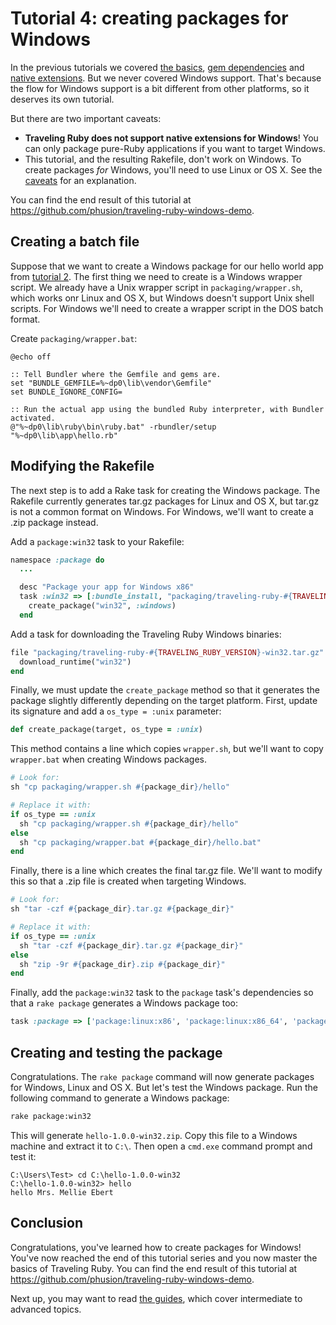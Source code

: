 # Tutorial 4: creating packages for Windows

In the previous tutorials we covered [the basics](TUTORIAL-1.md), [gem dependencies](TUTORIAL-2.md) and [native extensions](TUTORIAL-3.md). But we never covered Windows support. That's because the flow for Windows support is a bit different from other platforms, so it deserves its own tutorial.

But there are two important caveats:

 * **Traveling Ruby does not support native extensions for Windows**! You can only package pure-Ruby applications if you want to target Windows.
 * This tutorial, and the resulting Rakefile, don't work on Windows. To create packages *for* Windows, you'll need to use Linux or OS X. See the [caveats](README.md#caveats) for an explanation.

You can find the end result of this tutorial at https://github.com/phusion/traveling-ruby-windows-demo.

## Creating a batch file

Suppose that we want to create a Windows package for our hello world app from [tutorial 2](TUTORIAL-2.md). The first thing we need to create is a Windows wrapper script. We already have a Unix wrapper script in `packaging/wrapper.sh`, which works onr Linux and OS X, but Windows doesn't support Unix shell scripts. For Windows we'll need to create a wrapper script in the DOS batch format.

Create `packaging/wrapper.bat`:

```Batch
@echo off

:: Tell Bundler where the Gemfile and gems are.
set "BUNDLE_GEMFILE=%~dp0\lib\vendor\Gemfile"
set BUNDLE_IGNORE_CONFIG=

:: Run the actual app using the bundled Ruby interpreter, with Bundler activated.
@"%~dp0\lib\ruby\bin\ruby.bat" -rbundler/setup "%~dp0\lib\app\hello.rb"
```

## Modifying the Rakefile

The next step is to add a Rake task for creating the Windows package. The Rakefile currently generates tar.gz packages for Linux and OS X, but tar.gz is not a common format on Windows. For Windows, we'll want to create a .zip package instead.

Add a `package:win32` task to your Rakefile:

```Ruby
namespace :package do
  ...

  desc "Package your app for Windows x86"
  task :win32 => [:bundle_install, "packaging/traveling-ruby-#{TRAVELING_RUBY_VERSION}-win32.tar.gz"] do
    create_package("win32", :windows)
  end
```

Add a task for downloading the Traveling Ruby Windows binaries:

```Ruby
file "packaging/traveling-ruby-#{TRAVELING_RUBY_VERSION}-win32.tar.gz" do
  download_runtime("win32")
end
```

Finally, we must update the `create_package` method so that it generates the package slightly differently depending on the target platform. First, update its signature and add a `os_type = :unix` parameter:

```Ruby
def create_package(target, os_type = :unix)
```

This method contains a line which copies `wrapper.sh`, but we'll want to copy `wrapper.bat` when creating Windows packages. 

```Ruby
# Look for:
sh "cp packaging/wrapper.sh #{package_dir}/hello"

# Replace it with:
if os_type == :unix
  sh "cp packaging/wrapper.sh #{package_dir}/hello"
else
  sh "cp packaging/wrapper.bat #{package_dir}/hello.bat"
end
```

Finally, there is a line which creates the final tar.gz file. We'll want to modify this so that a .zip file is created when targeting Windows.

```Ruby
# Look for:
sh "tar -czf #{package_dir}.tar.gz #{package_dir}"

# Replace it with:
if os_type == :unix
  sh "tar -czf #{package_dir}.tar.gz #{package_dir}"
else
  sh "zip -9r #{package_dir}.zip #{package_dir}"
end
```

Finally, add the `package:win32` task to the `package` task's dependencies so that a `rake package` generates a Windows package too:

```Ruby
task :package => ['package:linux:x86', 'package:linux:x86_64', 'package:osx', 'package:win32']
```

## Creating and testing the package

Congratulations. The `rake package` command will now generate packages for Windows, Linux and OS X. But let's test the Windows package. Run the following command to generate a Windows package:

```Bash
rake package:win32
```

This will generate `hello-1.0.0-win32.zip`. Copy this file to a Windows machine and extract it to `C:\`. Then open a `cmd.exe` command prompt and test it:

```
C:\Users\Test> cd C:\hello-1.0.0-win32
C:\hello-1.0.0-win32> hello
hello Mrs. Mellie Ebert
```

## Conclusion

Congratulations, you've learned how to create packages for Windows! You've now reached the end of this tutorial series and you now master the basics of Traveling Ruby. You can find the end result of this tutorial at https://github.com/phusion/traveling-ruby-windows-demo.

Next up, you may want to read [the guides](README.md#getting-started), which cover intermediate to advanced topics.
